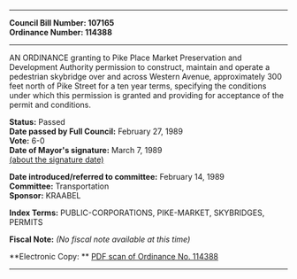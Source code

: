 * * * * *  
  
**Council Bill Number: [](#h0)[](#h2)107165**   
**Ordinance Number: 114388**  
  
* * * * *  
  
AN ORDINANCE granting to Pike Place Market Preservation and Development Authority permission to construct, maintain and operate a pedestrian skybridge over and across Western Avenue, approximately 300 feet north of Pike Street for a ten year terms, specifying the conditions under which this permission is granted and providing for acceptance of the permit and conditions.  
  
**Status:** Passed   
**Date passed by Full Council:** February 27, 1989   
**Vote:** 6-0   
**Date of Mayor's signature:** March 7, 1989   
[(about the signature date)](/~public/approvaldate.htm)   
  
  
**Date introduced/referred to committee:** February 14, 1989   
**Committee:** Transportation   
**Sponsor:** KRAABEL   
  
**Index Terms:** PUBLIC-CORPORATIONS, PIKE-MARKET, SKYBRIDGES, PERMITS  
  
**Fiscal Note:** *(No fiscal note available at this time)*  
  
**Electronic Copy: ** [PDF scan of Ordinance No. 114388](/~archives/Ordinances/Ord_114388.pdf)  
  
* * * * *  

